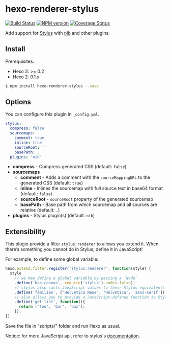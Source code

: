 # hexo-renderer-stylus

[![Build Status](https://travis-ci.org/hexojs/hexo-renderer-stylus.svg?branch=master)](https://travis-ci.org/hexojs/hexo-renderer-stylus)
[![NPM version](https://badge.fury.io/js/hexo-renderer-stylus.svg)](https://www.npmjs.com/package/hexo-renderer-stylus)
[![Coverage Status](https://img.shields.io/coveralls/hexojs/hexo-renderer-stylus.svg)](https://coveralls.io/r/hexojs/hexo-renderer-stylus?branch=master)

Add support for [Stylus] with [nib] and other plugins.

## Install

Prerequisites:
- Hexo 3: >= 0.2
- Hexo 2: 0.1.x

``` bash
$ npm install hexo-renderer-stylus --save
```

## Options

You can configure this plugin in `_config.yml`.

``` yaml
stylus:
  compress: false
  sourcemaps:
    comment: true
    inline: true
    sourceRoot: ''
    basePath: .
  plugins: 'nib'
```

- **compress** - Compress generated CSS (default: `false`)
- **sourcemaps**
  - **comment** - Adds a comment with the `sourceMappingURL` to the generated CSS (default: `true`)
  - **inline** - Inlines the sourcemap with full source text in base64 format (default: `false`)
  - **sourceRoot** - `sourceRoot` property of the generated sourcemap
  - **basePath** - Base path from which sourcemap and all sources are relative (default: `.`)
- **plugins** - Stylus plugin(s) (default: `nib`)

[Stylus]: http://stylus-lang.com/
[nib]: http://stylus.github.io/nib/

## Extensibility

This plugin provide a filter `stylus:renderer` to allows you extend it. When there’s something you cannot do in Stylus, define it in JavaScript!

For example, to define some global variable:

```js
hexo.extend.filter.register('stylus:renderer', function(style) {
  style
    // we may define a global variable by passing a `Node`
    .define('has-canvas', require('stylus').nodes.false);
    // stylus also casts JavaScript values to their Stylus equivalents when possible
    .define('families', ['Helvetica Neue', 'Helvetica', 'sans-serif'])
    // also allows you to provide a JavaScript-defined function to Stylus
    .define('get-list', function(){
      return ['foo', 'bar', 'baz'];
    });
})
```

Save the file in "scripts/" folder and run Hexo as usual.

Notice: for more JavaScript api, refer to stylus's [documentation](http://stylus-lang.com/docs/js.html).
